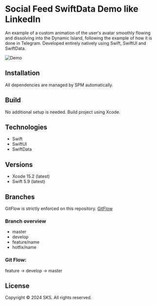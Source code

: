 # Social Feed SwiftData Demo like LinkedIn
An example of a custom animation of the user's avatar smoothly flowing and dissolving into the Dynamic Island, following the example of how it is done in Telegram. 
Developed entirely natively using Swift, SwiftUI and SwiftData.

![Demo](demo.gif)

## Installation
All dependencies are managed by SPM automatically.

## Build
No additional setup is needed. Build project using Xcode.

## Technologies
* Swift
* SwiftUI
* SwiftData

## Versions
* Xcode 15.2 (latest)
* Swift 5.9 (latest)

## Branches
GitFlow is strictly enforced on this repository. [GitFlow](https://www.atlassian.com/git/tutorials/comparing-workflows/gitflow-workflow)

### Branch overview
* master
* develop
* feature/name
* hotfix/name

### Git Flow:
feature -> develop -> master

## License
Copyright © 2024 SKS. All rights reserved.

